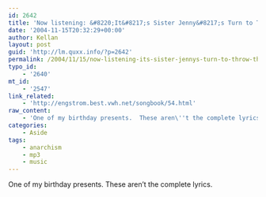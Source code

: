 ```yaml
---
id: 2642
title: 'Now listening: &#8220;It&#8217;s Sister Jenny&#8217;s Turn to Throw the Bomb&#8221;'
date: '2004-11-15T20:32:29+00:00'
author: Kellan
layout: post
guid: 'http://lm.quxx.info/?p=2642'
permalink: /2004/11/15/now-listening-its-sister-jennys-turn-to-throw-the-bomb/
typo_id:
    - '2640'
mt_id:
    - '2547'
link_related:
    - 'http://engstrom.best.vwh.net/songbook/54.html'
raw_content:
    - 'One of my birthday presents.  These aren\''t the complete lyrics.'
categories:
    - Aside
tags:
    - anarchism
    - mp3
    - music
---
```


One of my birthday presents. These aren’t the complete lyrics.